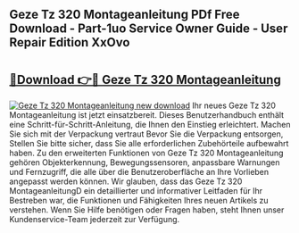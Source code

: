 ## Geze Tz 320 Montageanleitung PDf Free Download - Part-1uo Service Owner Guide - User Repair Edition XxOvo

# <h2><a href="http://df7qem.blite.top/?on=Geze+Tz+320+Montageanleitung">🔗Download 👉🔴 Geze Tz 320 Montageanleitung</a></h2>

[![Geze Tz 320 Montageanleitung new download](https://i.imgur.com/lujVjoI.png)](http://df7qem.blite.top/?on=Geze+Tz+320+Montageanleitung)
Ihr neues Geze Tz 320 Montageanleitung ist jetzt einsatzbereit. Dieses Benutzerhandbuch enthält eine Schritt-für-Schritt-Anleitung, die Ihnen den Einstieg erleichtert. Machen Sie sich mit der Verpackung vertraut Bevor Sie die Verpackung entsorgen, Stellen Sie bitte sicher, dass Sie alle erforderlichen Zubehörteile aufbewahrt haben. Zu den erweiterten Funktionen von Geze Tz 320 Montageanleitung gehören Objekterkennung, Bewegungssensoren, anpassbare Warnungen und Fernzugriff, die alle über die Benutzeroberfläche an Ihre Vorlieben angepasst werden können. Wir glauben, dass das Geze Tz 320 MontageanleitungD ein detaillierter und informativer Leitfaden für Ihr Bestreben war, die Funktionen und Fähigkeiten Ihres neuen Artikels zu verstehen. Wenn Sie Hilfe benötigen oder Fragen haben, steht Ihnen unser Kundenservice-Team jederzeit zur Verfügung.
